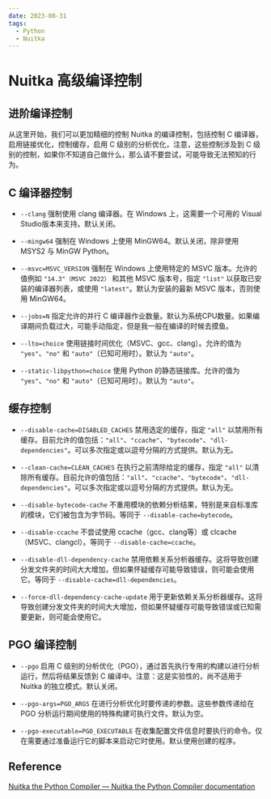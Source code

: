 ```yaml
---
date: 2023-08-31
tags:
  - Python
  - Nuitka
---
```


# Nuitka 高级编译控制


## 进阶编译控制

从这里开始，我们可以更加精细的控制 Nuitka 的编译控制，包括控制 C 编译器，启用链接优化，控制缓存，启用 C 级别的分析优化，注意，这些控制涉及到 C 级别的控制，如果你不知道自己做什么，那么请不要尝试，可能导致无法预知的行为。

## C 编译器控制

- `--clang`  强制使用 clang 编译器。在 Windows 上，这需要一个可用的 Visual Studio版本来支持。默认关闭。

- `--mingw64`  强制在 Windows 上使用 MinGW64。默认关闭，除非使用 MSYS2 与 MinGW  Python。

- `--msvc=MSVC_VERSION`  强制在 Windows 上使用特定的 MSVC 版本。允许的值例如 `"14.3"（MSVC 2022）` 和其他 MSVC 版本号，指定 `"list"` 以获取已安装的编译器列表，或使用 `"latest"`。默认为安装的最新 MSVC 版本，否则使用 MinGW64。

- `--jobs=N`  指定允许的并行 C 编译器作业数量。默认为系统CPU数量。如果编译期间负载过大，可能手动指定，但是我一般在编译的时候去摸鱼。

- `--lto=choice`  使用链接时间优化（MSVC、gcc、clang）。允许的值为 `"yes"`、`"no"` 和 `"auto"`（已知可用时）。默认为 `"auto"`。

- `--static-libpython=choice`  使用 Python 的静态链接库。允许的值为 `"yes"`、`"no"` 和 `"auto"`（已知可用时）。默认为 `"auto"`。

## 缓存控制

- `--disable-cache=DISABLED_CACHES`  禁用选定的缓存，指定 `"all"` 以禁用所有缓存。目前允许的值包括：`"all"`、`"ccache"`、`"bytecode"`、`"dll-dependencies"`。可以多次指定或以逗号分隔的方式提供。默认为无。

- `--clean-cache=CLEAN_CACHES`  在执行之前清除给定的缓存，指定 `"all"` 以清除所有缓存。目前允许的值包括：`"all"`、`"ccache"`、`"bytecode"`、`"dll-dependencies"`。可以多次指定或以逗号分隔的方式提供。默认为无。

- `--disable-bytecode-cache`  不重用模块的依赖分析结果，特别是来自标准库的模块，它们被包含为字节码。等同于 `--disable-cache=bytecode`。

- `--disable-ccache`  不尝试使用 ccache（gcc、clang等）或 clcache（MSVC、clangcl）。等同于 `--disable-cache=ccache`。

- `--disable-dll-dependency-cache`  禁用依赖关系分析器缓存。这将导致创建分发文件夹的时间大大增加，但如果怀疑缓存可能导致错误，则可能会使用它。等同于 `--disable-cache=dll-dependencies`。

- `--force-dll-dependency-cache-update`  用于更新依赖关系分析器缓存。这将导致创建分发文件夹的时间大大增加，但如果怀疑缓存可能导致错误或已知需要更新，则可能会使用它。

## PGO 编译控制

- `--pgo`  启用 C 级别的分析优化（PGO），通过首先执行专用的构建以进行分析运行，然后将结果反馈到 C 编译中。注意：这是实验性的，尚不适用于 Nuitka 的独立模式。默认关闭。

- `--pgo-args=PGO_ARGS`  在进行分析优化时要传递的参数。这些参数传递给在 PGO 分析运行期间使用的特殊构建可执行文件。默认为空。

- `--pgo-executable=PGO_EXECUTABLE`  在收集配置文件信息时要执行的命令。仅在需要通过准备运行它的脚本来启动它时使用。默认使用创建的程序。

## Reference

[Nuitka the Python Compiler — Nuitka the Python Compiler documentation](https://nuitka.net/)
